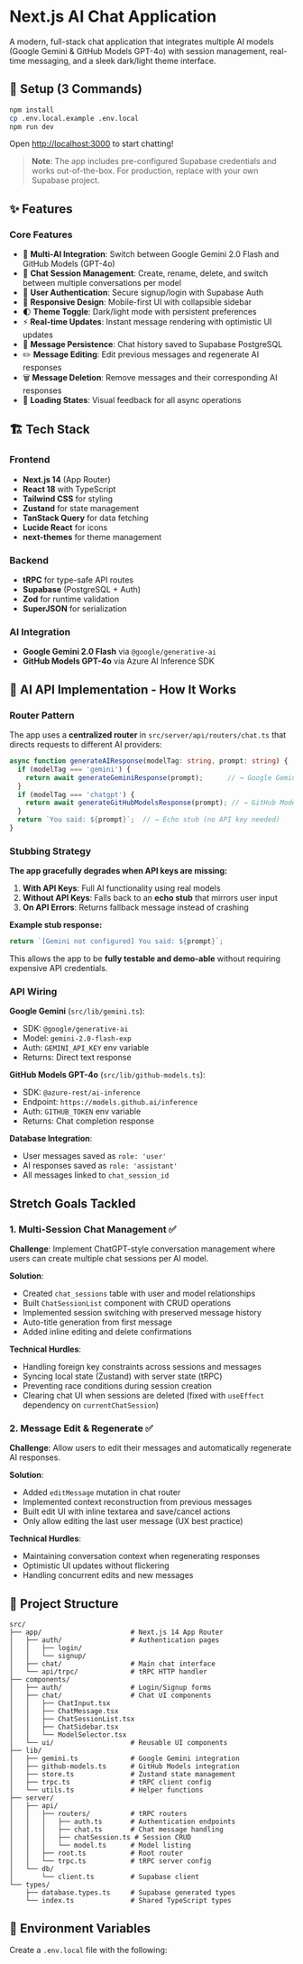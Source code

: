 # Next.js AI Chat Application

A modern, full-stack chat application that integrates multiple AI models (Google Gemini & GitHub Models GPT-4o) with session management, real-time messaging, and a sleek dark/light theme interface.

## 🚀 Setup (3 Commands)

```bash
npm install
cp .env.local.example .env.local
npm run dev
```

Open [http://localhost:3000](http://localhost:3000) to start chatting!

> **Note**: The app includes pre-configured Supabase credentials and works out-of-the-box. For production, replace with your own Supabase project.

## ✨ Features

### Core Features
- 🤖 **Multi-AI Integration**: Switch between Google Gemini 2.0 Flash and GitHub Models (GPT-4o)
- 💬 **Chat Session Management**: Create, rename, delete, and switch between multiple conversations per model
- 🔐 **User Authentication**: Secure signup/login with Supabase Auth
- 📱 **Responsive Design**: Mobile-first UI with collapsible sidebar
- 🌓 **Theme Toggle**: Dark/light mode with persistent preferences
- ⚡ **Real-time Updates**: Instant message rendering with optimistic UI updates
- 💾 **Message Persistence**: Chat history saved to Supabase PostgreSQL
- ✏️ **Message Editing**: Edit previous messages and regenerate AI responses
- 🗑️ **Message Deletion**: Remove messages and their corresponding AI responses
- 🔄 **Loading States**: Visual feedback for all async operations



## 🏗️ Tech Stack

### Frontend
- **Next.js 14** (App Router)
- **React 18** with TypeScript
- **Tailwind CSS** for styling
- **Zustand** for state management
- **TanStack Query** for data fetching
- **Lucide React** for icons
- **next-themes** for theme management

### Backend
- **tRPC** for type-safe API routes
- **Supabase** (PostgreSQL + Auth)
- **Zod** for runtime validation
- **SuperJSON** for serialization

### AI Integration
- **Google Gemini 2.0 Flash** via `@google/generative-ai`
- **GitHub Models GPT-4o** via Azure AI Inference SDK

## 🤖 AI API Implementation - How It Works

### Router Pattern
The app uses a **centralized router** in `src/server/api/routers/chat.ts` that directs requests to different AI providers:

```typescript
async function generateAIResponse(modelTag: string, prompt: string) {
  if (modelTag === 'gemini') {
    return await generateGeminiResponse(prompt);      // → Google Gemini API
  }
  if (modelTag === 'chatgpt') {
    return await generateGitHubModelsResponse(prompt); // → GitHub Models (GPT-4o)
  }
  return `You said: ${prompt}`;  // → Echo stub (no API key needed)
}
```

### Stubbing Strategy
**The app gracefully degrades when API keys are missing:**

1. **With API Keys**: Full AI functionality using real models
2. **Without API Keys**: Falls back to an **echo stub** that mirrors user input
3. **On API Errors**: Returns fallback message instead of crashing

**Example stub response:**
```typescript
return `[Gemini not configured] You said: ${prompt}`;
```

This allows the app to be **fully testable and demo-able** without requiring expensive API credentials.

### API Wiring

**Google Gemini** (`src/lib/gemini.ts`):
- SDK: `@google/generative-ai`
- Model: `gemini-2.0-flash-exp`
- Auth: `GEMINI_API_KEY` env variable
- Returns: Direct text response

**GitHub Models GPT-4o** (`src/lib/github-models.ts`):
- SDK: `@azure-rest/ai-inference`
- Endpoint: `https://models.github.ai/inference`
- Auth: `GITHUB_TOKEN` env variable
- Returns: Chat completion response

**Database Integration**:
- User messages saved as `role: 'user'`
- AI responses saved as `role: 'assistant'`
- All messages linked to `chat_session_id`


## Stretch Goals Tackled

### 1. **Multi-Session Chat Management** ✅
**Challenge**: Implement ChatGPT-style conversation management where users can create multiple chat sessions per AI model.

**Solution**:
- Created `chat_sessions` table with user and model relationships
- Built `ChatSessionList` component with CRUD operations
- Implemented session switching with preserved message history
- Auto-title generation from first message
- Added inline editing and delete confirmations

**Technical Hurdles**:
- Handling foreign key constraints across sessions and messages
- Syncing local state (Zustand) with server state (tRPC)
- Preventing race conditions during session creation
- Clearing chat UI when sessions are deleted (fixed with `useEffect` dependency on `currentChatSession`)

### 2. **Message Edit & Regenerate** ✅
**Challenge**: Allow users to edit their messages and automatically regenerate AI responses.

**Solution**:
- Added `editMessage` mutation in chat router
- Implemented context reconstruction from previous messages
- Built edit UI with inline textarea and save/cancel actions
- Only allow editing the last user message (UX best practice)

**Technical Hurdles**:
- Maintaining conversation context when regenerating responses
- Optimistic UI updates without flickering
- Handling concurrent edits and new messages



## 📁 Project Structure

```
src/
├── app/                      # Next.js 14 App Router
│   ├── auth/                 # Authentication pages
│   │   ├── login/
│   │   └── signup/
│   ├── chat/                 # Main chat interface
│   └── api/trpc/             # tRPC HTTP handler
├── components/
│   ├── auth/                 # Login/Signup forms
│   ├── chat/                 # Chat UI components
│   │   ├── ChatInput.tsx
│   │   ├── ChatMessage.tsx
│   │   ├── ChatSessionList.tsx
│   │   ├── ChatSidebar.tsx
│   │   └── ModelSelector.tsx
│   └── ui/                   # Reusable UI components
├── lib/
│   ├── gemini.ts             # Google Gemini integration
│   ├── github-models.ts      # GitHub Models integration
│   ├── store.ts              # Zustand state management
│   ├── trpc.ts               # tRPC client config
│   └── utils.ts              # Helper functions
├── server/
│   ├── api/
│   │   ├── routers/          # tRPC routers
│   │   │   ├── auth.ts       # Authentication endpoints
│   │   │   ├── chat.ts       # Chat message handling
│   │   │   ├── chatSession.ts # Session CRUD
│   │   │   └── model.ts      # Model listing
│   │   ├── root.ts           # Root router
│   │   └── trpc.ts           # tRPC server config
│   └── db/
│       └── client.ts         # Supabase client
└── types/
    ├── database.types.ts     # Supabase generated types
    └── index.ts              # Shared TypeScript types
```

## 🔑 Environment Variables

Create a `.env.local` file with the following:

